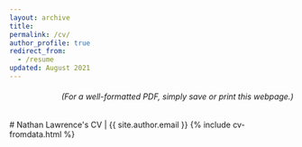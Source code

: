 ```yaml
---
layout: archive
title:
permalink: /cv/
author_profile: true
redirect_from:
  - /resume
updated: August 2021
---
```


<!-- {{ site.author.position }} / {{ site.author.discipline }} / {{ site.author.employer }} -->

<h6 class="no-print" style="text-align:right">
(For a well-formatted PDF, simply save or print this webpage.)
<br>
</h6>
# Nathan Lawrence's CV | {{ site.author.email }}
{% include cv-fromdata.html %}

